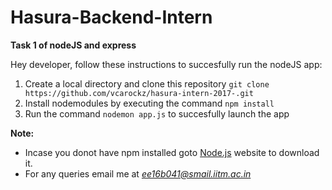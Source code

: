 # Hasura-Backend-Intern

**Task 1 of nodeJS and express**

Hey developer, follow these instructions to succesfully run the nodeJS app:

1. Create a local directory and clone this repository `git clone https://github.com/vcarockz/hasura-intern-2017-.git`
2. Install nodemodules by executing the command `npm install`
3. Run the command `nodemon app.js` to succesfully launch the app

**Note:** 
* Incase you donot have npm installed goto [Node.js](https://nodejs.org/en/download/) website to download it.
* For any queries email me at *ee16b041@smail.iitm.ac.in*

